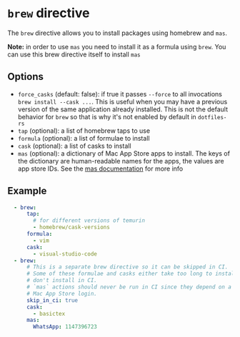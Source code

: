# `brew` directive

The `brew` directive allows you to install packages using homebrew and `mas`.

**Note:** in order to use `mas` you need to install it as a formula using `brew`.
You can use this brew directive itself to install `mas`

## Options

* `force_casks` (default: false): if true it passes `--force` to all invocations
  `brew install --cask ...`. This is useful when you may have a previous version
  of the same application already installed. This is not the default behavior
  for `brew` so that is why it's not enabled by default in `dotfiles-rs`
* `tap` (optional): a list of homebrew taps to use
* `formula` (optional): a list of formulae to install
* `cask` (optional): a list of casks to install
* `mas` (optional): a dictionary of Mac App Store apps to install. The keys of
  the dictionary are human-readable names for the apps, the values are app store
  IDs. See the [mas documentation](https://github.com/mas-cli/mas) for more info

## Example

```yaml
  - brew:
      tap:
        # for different versions of temurin
        - homebrew/cask-versions
      formula:
        - vim
      cask:
        - visual-studio-code
  - brew:
      # This is a separate brew directive so it can be skipped in CI.
      # Some of these formulae and casks either take too long to install or just
      # don't install in CI.
      # `mas` actions should never be run in CI since they depend on a
      # Mac App Store login.
      skip_in_ci: true
      cask:
        - basictex
      mas:
        WhatsApp: 1147396723
```
